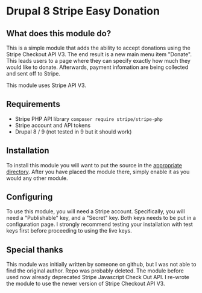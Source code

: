 # Drupal 8 Stripe Easy Donation

## What does this module do?
This is a simple module that adds the ability to accept donations using the Stripe Checkout API V3. The end result is a new main menu item "Donate". This leads users to a page where they can specify exactly how much they would like to donate. Afterwards, payment infomation are being collected and sent off to Stripe.

This module uses Stripe API V3.

## Requirements
- Stripe PHP API library `composer require stripe/stripe-php`
- Stripe account and API tokens
- Drupal 8 / 9 (not tested in 9 but it should work)

## Installation
To install this module you will want to put the source in the [appropriate directory](https://www.drupal.org/docs/8/extending-drupal-8/installing-modules#mod_location).
After you have placed the module there, simply enable it as you would any other module.

## Configuring
To use this module, you will need a Stripe account.  Specifically, you will need a "Publishable" key, and a "Secret" key. Both keys needs to be put in a configuration page. I strongly recommend testing your installation with test keys first before proceeding to using the live keys.

## Special thanks
This module was initially written by someone on github, but I was not able to find the original author. Repo was probably deleted. The module before used now already deprecated Stripe Javascript Check Out API. I re-wrote the module to use the newer version of Stripe Checkout API V3.
